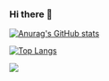 ### Hi there 👋

[![Anurag's GitHub stats](https://github-readme-stats.vercel.app/api?username=jacksonwun&show_icons=true&theme=radical)](https://github.com/anuraghazra/github-readme-stats)


[![Top Langs](https://github-readme-stats.vercel.app/api/top-langs/?username=jacksonwun)](https://github.com/anuraghazra/github-readme-stats)

<!--
![Leetcode Stats](https://leetcode.card.workers.dev/?username=jacksonwun)
-->

![](https://komarev.com/ghpvc/?username=jacksonwun&style=flat-square&color=blue)
<!--
**jacksonwun/jacksonwun** is a ✨ _special_ ✨ repository because its `README.md` (this file) appears on your GitHub profile.

Here are some ideas to get you started:

- 🔭 I’m currently working on ...
- 🌱 I’m currently learning ...
- 👯 I’m looking to collaborate on ...
- 🤔 I’m looking for help with ...
- 💬 Ask me about ...
- 📫 How to reach me: ...
- 😄 Pronouns: ...
- ⚡ Fun fact: ...
-->
